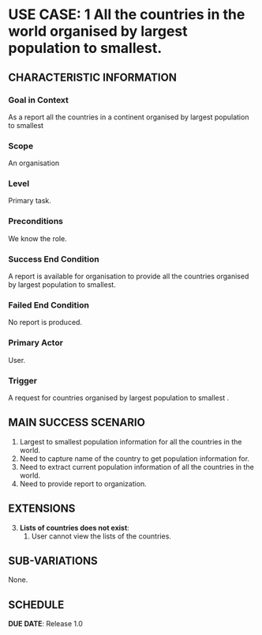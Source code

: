 # USE CASE: 1 All the countries in the world organised by largest population to smallest.

## CHARACTERISTIC INFORMATION

### Goal in Context

As a report all the countries in a continent organised by largest population to smallest

### Scope

An organisation

### Level

Primary task.

### Preconditions

We know the role.  

### Success End Condition

A report is available for organisation to provide all the countries organised by largest population to smallest.

### Failed End Condition

No report is produced.

### Primary Actor

User.

### Trigger

A request for countries organised by largest population to smallest .

## MAIN SUCCESS SCENARIO

1. Largest to smallest population information for all the countries in the world.
2. Need to capture name of the country to get population information for.
3. Need to extract current population information of all the countries in the world.
4. Need to  provide report to organization.

## EXTENSIONS

3. **Lists of countries does not exist**:
    1. User cannot view the lists of the countries.

## SUB-VARIATIONS

None.

## SCHEDULE

**DUE DATE**: Release 1.0